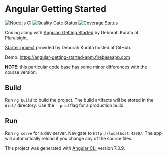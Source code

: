 # Angular Getting Started

[![Node.js CI][nodejs-ci-badge]][nodejs-ci]
[![Quality Gate Status][quality-gate-badge]][quality-gate]
[![Coverage Status][coveralls-badge]][coveralls]

Coding along with [Angular: Getting Started][angular-course] by Deborah Kurata at Pluralsight.

[Starter project][starter-project] provided by Deborah Kurata hosted at GitHub.

Demo: <https://angular-getting-started-apm.firebaseapp.com>

**NOTE**: this particular code base has some minor differences with the course version.

## Build

Run `ng build` to build the project. The build artifacts will be stored in the `dist/` directory. Use the `--prod` flag for a production build.

## Run

Run `ng serve` for a dev server. Navigate to `http://localhost:4200/`. The app will automatically reload if you change any of the source files.

This project was generated with [Angular CLI](https://github.com/angular/angular-cli) version 7.3.9.

[angular-course]: https://www.pluralsight.com/courses/angular-2-getting-started-update
[starter-project]: https://github.com/DeborahK/Angular-GettingStarted
[nodejs-ci]: https://github.com/feliperomero3/Angular-GettingStarted/actions?query=workflow%3A%22Angular-GettingStarted%20CI%22
[nodejs-ci-badge]: https://github.com/feliperomero3/Angular-GettingStarted/workflows/Angular-GettingStarted%20CI/badge.svg
[coveralls]: https://coveralls.io/github/feliperomero3/Angular-GettingStarted?branch=master
[coveralls-badge]: https://coveralls.io/repos/github/feliperomero3/Angular-GettingStarted/badge.svg?branch=master
[quality-gate-badge]: https://sonarcloud.io/api/project_badges/measure?project=feliperomero3_Angular-GettingStarted&metric=alert_status
[quality-gate]: https://sonarcloud.io/dashboard?id=feliperomero3_Angular-GettingStarted
